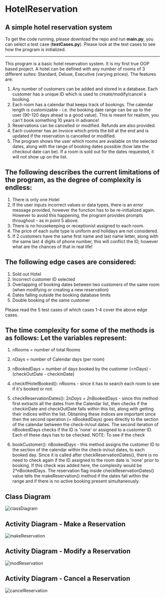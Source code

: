 # HotelReservation
## A simple hotel reservation system
To get the code running, please download the repo and run **main.py**, you can select a test case (**testCases.py**). Please look at the test cases to see how the program is initialized.

------------------------------------------------------------------------------------------------------------------------------------------------------------------------------------------------

This program is a basic hotel reservation system. It is my first true OOP based project. A hotel can be defined with any number of rooms of 3 different suites: Standard, Deluxe, Executive (varying prices). The features are:

1. Any number of customers can be added and stored in a database. Each customer has a unique ID which is used to create/modify/cancel a booking.
2. Each room has a calendar that keeps track of bookings. The calendar length is customizable - i.e. the booking date range can be up to the user (90-120 days ahead is a good value). This is meant for realism, you can't book something 10 years in advance!
3. Reservations can be cancelled or modified. Refunds are also provided.
4. Each customer has an Invoice which prints the bill at the end and is updated if the reservation is cancelled or modified.
5. The program shows the user which rooms are available on the selected dates, along with the range of booking dates possible (how late the checkout date can be). If a room is sold out for the dates requested, it will not show up on the list.

## The following describes the current limitations of the program, as the degree of complexity is endless:

1. There is only one Hotel
2. If the user inputs incorrect values or data types, there is an error message provided, however the function has to be re-initialized again. However to avoid this happening, the program provides prompts throughout - as in point 5 above.
3. There is no housekeeping or receptionist assigned to each room. 
4. The price of each suite type is uniform and holidays are not considered.
5. If 2 customers have the same first name and last name letter, along with the same last 4 digits of phone number, this will conflict the ID, however what are the chances of that in real life!

## The following edge cases are considered:

1. Sold out Hotel
2. Incorrect customer ID selected
3. Overlapping of booking dates between two customers of the same room (when modifying or creating a new reservation)
4. Dates falling outside the booking database limits 
5. Double booking of the same customer

Please read the 5 test cases of which cases 1-4 cover the above edge cases.

## The time complexity for some of the methods is as follows: Let the variables represent:

1. nRooms = number of total Rooms
2. nDays = number of Calendar days (per room)
3. nBookedDays = number of days booked by the customer (<nDays) - (checkOutDate - checkInDate)

1. checkIfHotelBooked(): nRooms - since it has to search each room to see if it's booked or not.

2. checkReservationDates(): 2*nDays + 2*nBookedDays - since this method first extracts all the dates from the Calendar list, then checks if the checkinDate and checkOutDate falls within this list, along with getting their indices within the list. Obtaining these indices are important since then the second operation (+ nBookedDays) goes directly to the section of the calendar between the check-in/out dates. The second iteration of nBookedDays checks if the ID is 'none' or assigned to a customer ID. Each of these days has to be checked. NOTE: To see if the check

3. bookCustomer(): nBookedDays - this method assigns the customer ID to the section of the calendar within the check-in/out dates, to each booked day. Since it is called after checkReservationDates(), there is no need to check again if the ID assigned to the room date is 'none' prior to booking. If this check was added here, the complexity would be 2*nBookedDays. The reservation flag inside checkReservationDates() value tells the makeReservation() method if the dates fall within the range and if there is no active booking present simultaneously.

## Class Diagram

![classDiagram](https://user-images.githubusercontent.com/56367517/150004359-aa561ada-2a76-4819-a04a-0cf8bd3cc724.png)

## Activity Diagram - Make a Reservation

![makeReservation](https://user-images.githubusercontent.com/56367517/150004410-2abf0e8b-fe1d-49c2-b4d4-6d7908926cdf.png)

## Activity Diagram - Modify a Reservation

![modReservation](https://user-images.githubusercontent.com/56367517/150004420-0773bd6c-6ecf-42d4-b569-3c854eda6f9d.jpg)

## Activity Diagram - Cancel a Reservation

![cancelReservation](https://user-images.githubusercontent.com/56367517/150004426-c645f91e-516d-42db-b951-cd8945731c5e.png)
